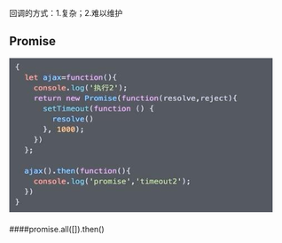 回调的方式：1.复杂；2.难以维护

## 

## 

## Promise

![](/assets/360截图20171113143351561.jpg)

####

####

####promise.all([]).then()













































